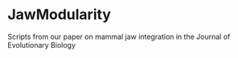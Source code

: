 # JawModularity
Scripts from our paper on mammal jaw integration in the Journal of Evolutionary Biology
